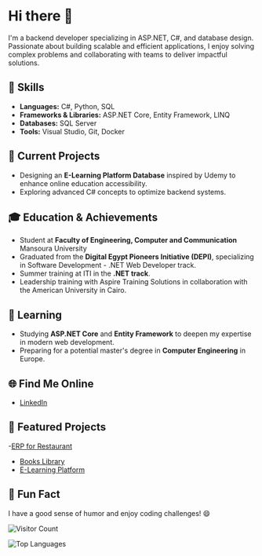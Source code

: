 # Hi there 👋
I'm a backend developer specializing in ASP.NET, C#, and database design. Passionate about building scalable and efficient applications, I enjoy solving complex problems and collaborating with teams to deliver impactful solutions.

## 🚀 Skills
- **Languages:** C#, Python, SQL
- **Frameworks & Libraries:** ASP.NET Core, Entity Framework, LINQ
- **Databases:** SQL Server
- **Tools:** Visual Studio, Git, Docker

## 🔭 Current Projects
- Designing an **E-Learning Platform Database** inspired by Udemy to enhance online education accessibility.
- Exploring advanced C# concepts to optimize backend systems.

## 🎓 Education & Achievements
- Student at **Faculty of Engineering, Computer and Communication** Mansoura University
- Graduated from the **Digital Egypt Pioneers Initiative (DEPI)**, specializing in Software Development - .NET Web Developer track.
- Summer training at ITI in the **.NET track**.
- Leadership training with Aspire Training Solutions in collaboration with the American University in Cairo.

## 🌱 Learning
- Studying **ASP.NET Core** and **Entity Framework** to deepen my expertise in modern web development.
- Preparing for a potential master's degree in **Computer Engineering** in Europe.

## 🌐 Find Me Online
- [LinkedIn](www.linkedin.com/in/ahmed-ragab-2712b7228)

## 📂 Featured Projects
-[ERP for Restaurant](https://github.com/A7med7c/Restaurants)
- [Books Library](https://github.com/A7med7c/BookLibrary)
- [E-Learning Platform](https://github.com/ayaelalfy-CSAI/E-Learning)

## 🎉 Fun Fact
I have a good sense of humor and enjoy coding challenges! 😄

![Visitor Count](https://komarev.com/ghpvc/?username=A7med7c&color=blue)

![Top Languages](https://github-readme-stats.vercel.app/api/top-langs/?username=A7med7c&layout=compact)

